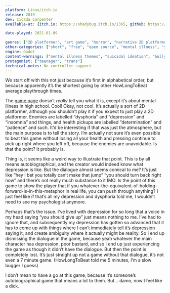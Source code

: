 ```yaml
---
platform: Linux/itch.io
release: 2019
dev: Cicada Carpenter
available-at: {itch.io: https://shadybug.itch.io/1365, github: https://github.com/shadybug/1365}

date-played: 2021-01-09

genres: ["2D platformer", "art game", "horror", "narrative 2D platformer", "narrative"]
other-categories: ["short", "free", "open source", "mental illness", "school", "easy"]
engine: Godot
content-warnings: ["mental illness themes", "suicidal ideation", "bullying"]
protagonist: ["teenager", "trans"]
technical-notes: No controller support
---
```


We start off with this not just because it’s first in alphabetical order, but because apparently it’s the shortest going by other HowLongToBeat average playthrough times.

The [game page](https://shadybug.itch.io/1365) doesn’t _really_ tell you what it is, except it’s about mental illness in high school. Cool! Okay, not cool. It’s actually a sort of 2D platformer, although you shouldn’t play it if you expect to just play a 2D platformer. Enemies are labelled “dysphoria” and “depression” and “insomnia” and things, and health pickups are labelled “determination” and “patience” and such. It’d be interesting if that was just the atmosphere, but the main purpose is to tell the story. I’m actually not sure it’s even possible to beat this game without losing all your health and pressing continue to pick up right where you left off, because the enemies are unavoidable. Is that the point? It probably is.

Thing is, it seems like a weird way to illustrate that point. This is by all means autobiographical, and the creator would indeed know what depression is like. But the dialogue almost seems comical to me? It’s just like “hey I bet you totally can’t make that jump” “you should turn back right now” and there’s not really much substance to it IMO. Is the point of this game to show the player that if you whatever-the-equivalent-of-holding-forward-is-in-this-metaphor in real life, you can push through anything? I just feel like if that’s all my depression and dysphoria told me, I wouldn’t need to see my psychologist anymore.

Perhaps that’s the issue. I’ve lived with depression for so long that a voice in my head saying “you should give up” just means nothing to me. I’ve had to ignore that, and subsequently my depression has gotten so advanced that it has to come up with things where I can’t immediately tell it’s depression saying it, and create ambiguity where it actually might be reality. So I end up dismissing the dialogue in the game, because yeah whatever the main character has depression, poor bastard, and so I end up just experiencing the game as though it didn’t have the dialogue. But then the point is completely lost. It’s just straight up not a game without that dialogue, it’s not even a 7 minute game. (HowLongToBeat told me 5 minutes, I’m a slow bugger I guess)

I don’t mean to have a go at this game, because it’s someone’s autobiographical game that means a lot to them. But… damn, now I feel like a dick.
